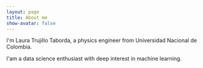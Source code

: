 ```yaml
---
layout: page
title: About me
show-avatar: false
---
```


I'm Laura Trujillo Taborda, a physics engineer from Universidad Nacional de Colombia.

I'am a data science enthusiast with deep interest in machine learning.


